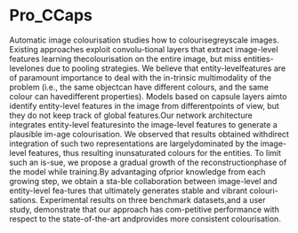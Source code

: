 # Pro_CCaps
Automatic image colourisation studies how to colourisegreyscale  images.    Existing  approaches  exploit  convolu-tional layers that extract image-level features learning thecolourisation  on  the  entire  image,  but  miss  entities-levelones due to pooling strategies.  We believe that entity-levelfeatures are of paramount importance to deal with the in-trinsic multimodality of the problem (i.e., the same objectcan have different colours, and the same colour can havedifferent properties).  Models based on capsule layers aimto identify entity-level features in the image from differentpoints of view, but they do not keep track of global features.Our network architecture integrates entity-level featuresinto  the  image-level  features  to  generate  a  plausible  im-age colourisation.  We observed that results obtained withdirect  integration  of  such  two  representations  are  largelydominated  by  the  image-level  features,  thus  resulting  inunsaturated  colours  for  the  entities.   To  limit  such  an  is-sue,  we  propose  a  gradual  growth  of  the  reconstructionphase  of  the  model  while  training.By  advantaging  ofprior knowledge from each growing step, we obtain a sta-ble collaboration between image-level and entity-level fea-tures that ultimately generates stable and vibrant colouri-sations. Experimental results on three benchmark datasets,and a user study, demonstrate that our approach has com-petitive performance with respect to the state-of-the-art andprovides  more  consistent  colourisation.

